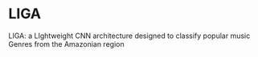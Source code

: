 # LIGA
LIGA: a LIghtweight CNN architecture designed to classify popular music Genres from the Amazonian region
